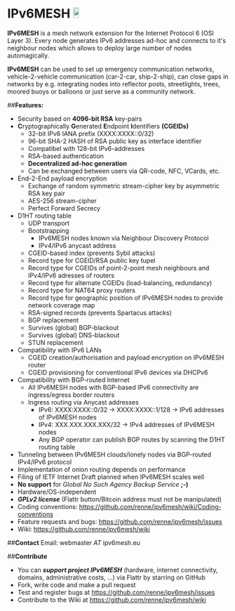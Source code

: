 IPv6MESH <a href="https://flattr.com/submit/auto?user_id=renne&url=http://ipv6mesh.eu&title=IPv6MESH&language=C99&tags=github&category=software"><img src="http://api.flattr.com/button/flattr-badge-large.png" height="24em" width="16%"/></a>
========

**IPv6MESH** is a mesh network extension for the Internet Protocol 6 (OSI Layer 3). Every node generates IPv6 addresses ad-hoc and connects to it's neighbour nodes which allows to deploy large number of nodes automagically.

**IPv6MESH** can be used to set up emergency communication networks, vehicle-2-vehicle communication (car-2-car, ship-2-ship), can close gaps in networks by e.g. integrating nodes into reflector posts, streetlights, trees, moored buoys or balloons or just serve as a community network.


##**Features:**
* Security based on **4096-bit RSA** key-pairs
* **C**ryptographically **G**enerated **E**ndpoint **I**dentifiers **(CGEIDs)**
  * 32-bit IPv6 IANA prefix (XXXX:XXXX::0/32)
  * 96-bit SHA-2 HASH of RSA public key as interface identifier
  * Compatibel with 128-bit IPv6-addresses
  * RSA-based authentication
  * **Decentralized ad-hoc generation**
  * Can be exchanged between users via QR-code, NFC, VCards, etc.
* End-2-End payload encryption
  * Exchange of random symmetric stream-cipher key by asymmetric RSA key pair
  * AES-256 stream-cipher
  * Perfect Forward Secrecy
* D1HT routing table
  * UDP transport
  * Bootstrapping
    * IPv6MESH nodes known via Neighbour Discovery Protocol
    * IPv4/IPv6 anycast address
  * CGEID-based index (prevents Sybil attacks)
  * Record type for CGEID/RSA public key tupel
  * Record type for CGEIDs of point-2-point mesh neighbours and IPv4/IPv6 adresses of routers
  * Record type for alternate CGEIDs (load-balancing, redundancy)
  * Record type for NAT64 proxy routers
  * Record type for geographic position of IPv6MESH nodes to provide network coverage map
  * RSA-signed records (prevents Spartacus attacks)
  * BGP replacement
  * Survives (global) BGP-blackout
  * Survives (global) DNS-blackout
  * STUN replacement
* Compatibility with IPv6 LANs
  * CGEID creation/authorisation and payload encryption on IPv6MESH router
  * CGEID provisioning for conventional IPv6 devices via DHCPv6
* Compatibility with BGP-routed Internet
  * All IPv6MESH nodes with BGP-based IPv6 connectivity are ingress/egress border routers
  * Ingress routing via Anycast addresses
    * IPv6: XXXX:XXXX::0/32    -> XXXX:XXXX::1/128 -> IPv6 addresses of IPv6MESH nodes
    * IPv4: XXX.XXX.XXX.XXX/32 ->                     IPv4 addresses of IPv6MESH nodes
    * Any BGP operator can publish BGP routes by scanning the D1HT routing table
* Tunneling between IPv6MESH clouds/lonely nodes via BGP-routed IPv4/IPv6 protocol
* Implementation of onion routing depends on performance
* Filing of IETF Internet Draft planned when IPv6MESH scales well
* **No support** for *Global No Such Agency Backup Service* **;-)** 
* Hardware/OS-independent
* ***GPLv2 license*** (Flattr button/Bitcoin address must not be manipulated)
* Coding conventions: https://github.com/renne/ipv6mesh/wiki/Coding-conventions
* Feature requests and bugs: https://github.com/renne/ipv6mesh/issues
* Wiki: https://github.com/renne/ipv6mesh/wiki

##**Contact**
Email: webmaster *AT* ipv6mesh.eu

##**Contribute**
* You can ***support project IPv6MESH*** (hardware, internet connectivity, domains, administrative costs, ...) via Flattr by starring on GitHub
* Fork, write code and make a pull request
* Test and register bugs at https://github.com/renne/ipv6mesh/issues
* Contribute to the Wiki at https://github.com/renne/ipv6mesh/wiki
